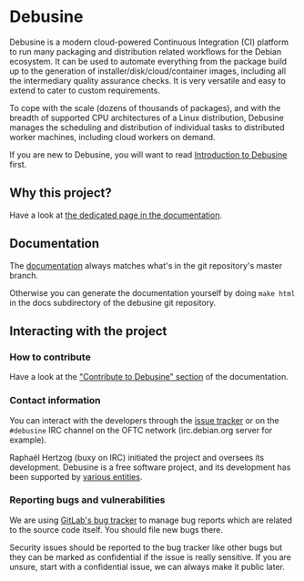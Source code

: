 # Debusine

Debusine is a modern cloud-powered Continuous Integration (CI)
platform to run many packaging and distribution related workflows
for the Debian ecosystem. It can be used to automate everything from the
package build up to the generation of installer/disk/cloud/container
images, including all the intermediary quality assurance checks. It is
very versatile and easy to extend to cater to custom requirements.

To cope with the scale (dozens of thousands of packages), and with the
breadth of supported CPU architectures of a Linux distribution, Debusine
manages the scheduling and distribution of individual tasks to distributed
worker machines, including cloud workers on demand.

If you are new to Debusine, you will want to read
[Introduction to
Debusine](https://freexian-team.pages.debian.net/debusine/explanation/introduction.html)
first.

## Why this project?

Have a look at [the dedicated page in the
documentation](https://freexian-team.pages.debian.net/debusine/explanation/why.html).

## Documentation

The [documentation](https://freexian-team.pages.debian.net/debusine/) always
matches what's in the git repository's master branch.

Otherwise you can generate the documentation yourself by doing `make html`
in the docs subdirectory of the debusine git repository.

## Interacting with the project

### How to contribute

Have a look at the ["Contribute to Debusine"
section](https://freexian-team.pages.debian.net/debusine/howtos/contribute.html) of the
documentation.

### Contact information

You can interact with the developers through the [issue
tracker](https://salsa.debian.org/freexian-team/debusine/-/issues)
or on the `#debusine` IRC channel on the OFTC network (irc.debian.org
server for example).

Raphaël Hertzog (buxy on IRC) initiated the project and oversees its
development. Debusine is a free software project, and its development
has been supported by [various
entities](https://freexian-team.pages.debian.net/debusine/reference/sponsors.html).

### Reporting bugs and vulnerabilities

We are using [GitLab's bug
tracker](https://salsa.debian.org/freexian-team/debusine/-/issues) to
manage bug reports which are related to the source code itself. You should
file new bugs there.

Security issues should be reported to the bug tracker like other bugs
but they can be marked as confidential if the issue is really sensitive.
If you are unsure, start with a confidential issue, we can always
make it public later.
